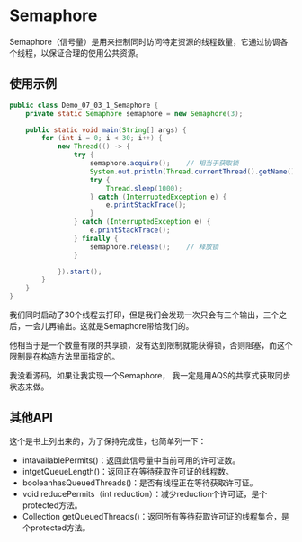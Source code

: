 # Semaphore

Semaphore（信号量）是用来控制同时访问特定资源的线程数量，它通过协调各个线程，以保证合理的使用公共资源。

## 使用示例

```java
public class Demo_07_03_1_Semaphore {
    private static Semaphore semaphore = new Semaphore(3);

    public static void main(String[] args) {
        for (int i = 0; i < 30; i++) {
            new Thread(() -> {
                try {
                    semaphore.acquire();    // 相当于获取锁
                    System.out.println(Thread.currentThread().getName() + "执行了");
                    try {
                        Thread.sleep(1000);
                    } catch (InterruptedException e) {
                        e.printStackTrace();
                    }
                } catch (InterruptedException e) {
                    e.printStackTrace();
                } finally {
                    semaphore.release();    // 释放锁
                }

            }).start();
        }
    }
}
```

我们同时启动了30个线程去打印，但是我们会发现一次只会有三个输出，三个之后，一会儿再输出。这就是Semaphore带给我们的。

他相当于是一个数量有限的共享锁，没有达到限制就能获得锁，否则阻塞，而这个限制是在构造方法里面指定的。

我没看源码，如果让我实现一个Semaphore， 我一定是用AQS的共享式获取同步状态来做。

## 其他API

这个是书上列出来的，为了保持完成性，也简单列一下：

- intavailablePermits()：返回此信号量中当前可用的许可证数。
- intgetQueueLength()：返回正在等待获取许可证的线程数。
- booleanhasQueuedThreads()：是否有线程正在等待获取许可证。
- void reducePermits（int reduction）：减少reduction个许可证，是个protected方法。
- Collection getQueuedThreads()：返回所有等待获取许可证的线程集合，是个protected方法。
